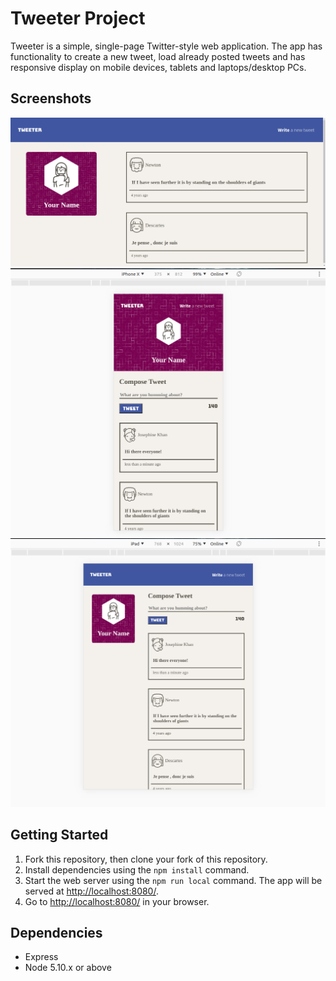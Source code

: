 # Tweeter Project

Tweeter is a simple, single-page Twitter-style web application.
The app has functionality to create a new tweet, load already posted tweets and has responsive display on mobile devices, tablets and laptops/desktop PCs.

## Screenshots

!["The page on loading it with the list of posted tweets on the right"](https://github.com/lib3rate/tweeter/blob/master/docs/page-on-load.png?raw=true)
!["Submitting a new tweet as shown on mobile phones"](https://github.com/lib3rate/tweeter/blob/master/docs/new-tweet-mobile.png?raw=true)
!["Submitting a new tweet as shown on tablets"](https://github.com/lib3rate/tweeter/blob/master/docs/new-tweet-tablet.png?raw=true)


## Getting Started

1. Fork this repository, then clone your fork of this repository.
2. Install dependencies using the `npm install` command.
3. Start the web server using the `npm run local` command. The app will be served at <http://localhost:8080/>.
4. Go to <http://localhost:8080/> in your browser.

## Dependencies

- Express
- Node 5.10.x or above
